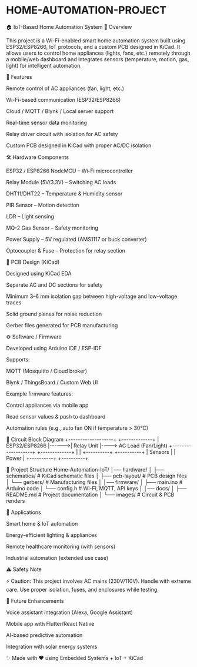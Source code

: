 # HOME-AUTOMATION-PROJECT

🏠 IoT-Based Home Automation System
📌 Overview

This project is a Wi-Fi-enabled smart home automation system built using ESP32/ESP8266, IoT protocols, and a custom PCB designed in KiCad.
It allows users to control home appliances (lights, fans, etc.) remotely through a mobile/web dashboard and integrates sensors (temperature, motion, gas, light) for intelligent automation.

🚀 Features

Remote control of AC appliances (fan, light, etc.)

Wi-Fi-based communication (ESP32/ESP8266)

Cloud / MQTT / Blynk / Local server support

Real-time sensor data monitoring

Relay driver circuit with isolation for AC safety

Custom PCB designed in KiCad with proper AC/DC isolation

🛠️ Hardware Components

ESP32 / ESP8266 NodeMCU – Wi-Fi microcontroller

Relay Module (5V/3.3V) – Switching AC loads

DHT11/DHT22 – Temperature & Humidity sensor

PIR Sensor – Motion detection

LDR – Light sensing

MQ-2 Gas Sensor – Safety monitoring

Power Supply – 5V regulated (AMS1117 or buck converter)

Optocoupler & Fuse – Protection for relay section

📐 PCB Design (KiCad)

Designed using KiCad EDA

Separate AC and DC sections for safety

Minimum 3–6 mm isolation gap between high-voltage and low-voltage traces

Solid ground planes for noise reduction

Gerber files generated for PCB manufacturing

⚙️ Software / Firmware

Developed using Arduino IDE / ESP-IDF

Supports:

MQTT (Mosquitto / Cloud broker)

Blynk / ThingsBoard / Custom Web UI

Example firmware features:

Control appliances via mobile app

Read sensor values & push to dashboard

Automation rules (e.g., auto fan ON if temperature > 30°C)

🔌 Circuit Block Diagram
        +-------------------+       +-------------+
        |   ESP32/ESP8266   |------>|  Relay Unit |----> AC Load (Fan/Light)
        +-------------------+       +-------------+
                 |                          |
            +----------+              +----------+
            |  Sensors |              |  Power   |
            +----------+              +----------+

📂 Project Structure
Home-Automation-IoT/
│── hardware/
│   ├── schematics/        # KiCad schematic files
│   ├── pcb-layout/        # PCB design files
│   └── gerbers/           # Manufacturing files
│
│── firmware/
│   ├── main.ino           # Arduino code
│   └── config.h           # Wi-Fi, MQTT, API keys
│
│── docs/
│   ├── README.md          # Project documentation
│   └── images/            # Circuit & PCB renders

🧩 Applications

Smart home & IoT automation

Energy-efficient lighting & appliances

Remote healthcare monitoring (with sensors)

Industrial automation (extended use case)

⚠️ Safety Note

⚡ Caution: This project involves AC mains (230V/110V). Handle with extreme care.
Use proper isolation, fuses, and enclosures while testing.

📖 Future Enhancements

Voice assistant integration (Alexa, Google Assistant)

Mobile app with Flutter/React Native

AI-based predictive automation

Integration with solar energy systems

✨ Made with ❤️ using Embedded Systems + IoT + KiCad
